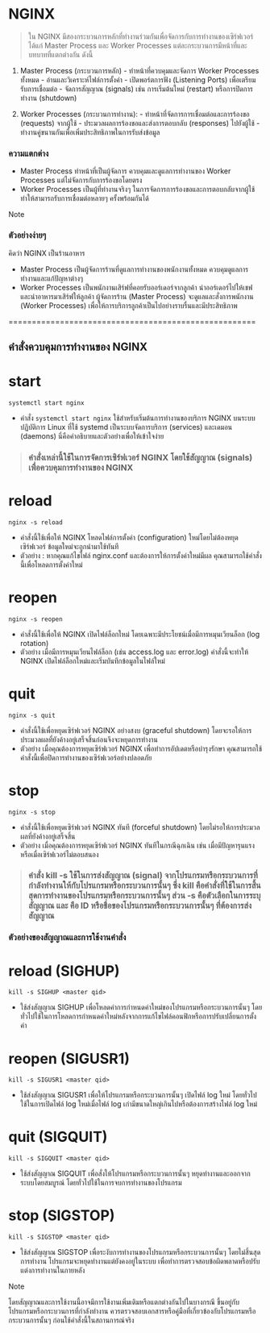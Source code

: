 # NGINX

> ใน NGINX มีสองกระบวนการหลักที่ทำงานร่วมกันเพื่อจัดการกับการทำงานของเซิร์ฟเวอร์ ได้แก่ Master Process และ Worker Processes แต่ละกระบวนการมีหน้าที่และบทบาทที่แตกต่างกัน ดังนี้

  1. Master Process (กระบวนการหลัก)
    - ทำหน้าที่ควบคุมและจัดการ Worker Processes ทั้งหมด
    - อ่านและวิเคราะห์ไฟล์การตั้งค่า
    - เปิดพอร์ตการฟัง (Listening Ports) เพื่อเตรียมรับการเชื่อมต่อ
    - จัดการสัญญาณ (signals) เช่น การเริ่มต้นใหม่ (restart) หรือการปิดการทำงาน (shutdown)

  2. Worker Processes (กระบวนการทำงาน):
    - ทำหน้าที่จัดการการเชื่อมต่อและการร้องขอ (requests) จากผู้ใช้
    - ประมวลผลการร้องขอและส่งการตอบกลับ (responses) ไปยังผู้ใช้
    - ทำงานคู่ขนานกันเพื่อเพิ่มประสิทธิภาพในการรับส่งข้อมูล
     
### ความแตกต่าง

- Master Process ทำหน้าที่เป็นผู้จัดการ ควบคุมและดูแลการทำงานของ Worker Processes แต่ไม่จัดการกับการร้องขอโดยตรง
- Worker Processes เป็นผู้ที่ทำงานจริงๆ ในการจัดการการร้องขอและการตอบกลับจากผู้ใช้ ทำให้สามารถรับการเชื่อมต่อหลายๆ ครั้งพร้อมกันได้

> [!NOTE]
> ### ตัวอย่างง่ายๆ
> คิดว่า NGINX เป็นร้านอาหาร
>   - Master Process เป็นผู้จัดการร้านที่ดูแลการทำงานของพนักงานทั้งหมด ควบคุมดูแลการทำงานและแก้ปัญหาต่างๆ
>   - Worker Processes เป็นพนักงานเสิร์ฟที่คอยรับออร์เดอร์จากลูกค้า นำออร์เดอร์ไปให้เชฟ และนำอาหารมาเสิร์ฟให้ลูกค้า
> ผู้จัดการร้าน (Master Process) จะดูแลและสั่งการพนักงาน (Worker Processes) เพื่อให้การบริการลูกค้าเป็นไปอย่างราบรื่นและมีประสิทธิภาพ

=====================================================

## คำสั่งควบคุมการทำงานของ NGINX

# start

```
systemctl start nginx
```

  - คำสั่ง `systemctl start nginx` ใช้สำหรับเริ่มต้นการทำงานของบริการ NGINX บนระบบปฏิบัติการ Linux ที่ใช้ systemd เป็นระบบจัดการบริการ (services) และเดมอน (daemons) นี่คือคำอธิบายและตัวอย่างเพื่อให้เข้าใจง่าย

> ### คำสั่งเหล่านี้ใช้ในการจัดการเซิร์ฟเวอร์ NGINX โดยใช้สัญญาณ (signals) เพื่อควบคุมการทำงานของ NGINX

# reload

```
nginx -s reload
```

  - คำสั่งนี้ใช้เพื่อให้ NGINX โหลดไฟล์การตั้งค่า (configuration) ใหม่โดยไม่ต้องหยุดเซิร์ฟเวอร์ ข้อมูลใหม่จะถูกนำมาใช้ทันที
  - ตัวอย่าง : หากคุณแก้ไขไฟล์ nginx.conf และต้องการให้การตั้งค่าใหม่มีผล คุณสามารถใช้คำสั่งนี้เพื่อโหลดการตั้งค่าใหม่

# reopen

```
nginx -s reopen
```

  - คำสั่งนี้ใช้เพื่อให้ NGINX เปิดไฟล์ล็อกใหม่ โดยเฉพาะมีประโยชน์เมื่อมีการหมุนเวียนล็อก (log rotation)
  - ตัวอย่าง เมื่อมีการหมุนเวียนไฟล์ล็อก (เช่น access.log และ error.log) คำสั่งนี้จะทำให้ NGINX เปิดไฟล์ล็อกใหม่และเริ่มบันทึกข้อมูลในไฟล์ใหม่

# quit

```
nginx -s quit
```

  - คำสั่งนี้ใช้เพื่อหยุดเซิร์ฟเวอร์ NGINX อย่างสงบ (graceful shutdown) โดยจะรอให้การประมวลผลที่ยังค้างอยู่เสร็จสิ้นก่อนจึงจะหยุดการทำงาน
  - ตัวอย่าง เมื่อคุณต้องการหยุดเซิร์ฟเวอร์ NGINX เพื่อทำการอัปเดตหรือบำรุงรักษา คุณสามารถใช้คำสั่งนี้เพื่อปิดการทำงานของเซิร์ฟเวอร์อย่างปลอดภัย

# stop

```
nginx -s stop
```

  - คำสั่งนี้ใช้เพื่อหยุดเซิร์ฟเวอร์ NGINX ทันที (forceful shutdown) โดยไม่รอให้การประมวลผลที่ยังค้างอยู่เสร็จสิ้น
  - ตัวอย่าง เมื่อคุณต้องการหยุดเซิร์ฟเวอร์ NGINX ทันทีในกรณีฉุกเฉิน เช่น เมื่อมีปัญหารุนแรงหรือเมื่อเซิร์ฟเวอร์ไม่ตอบสนอง

> ### คำสั่ง kill -s <signal> <master qid> ใช้ในการส่งสัญญาณ (signal) จากโปรแกรมหรือกระบวนการที่กำลังทำงานให้กับโปรแกรมหรือกระบวนการนั้นๆ ซึ่ง kill คือคำสั่งที่ใช้ในการสิ้นสุดการทำงานของโปรแกรมหรือกระบวนการนั้นๆ ส่วน -s คือตัวเลือกในการระบุสัญญาณ และ <master qid> คือ ID หรือชื่อของโปรแกรมหรือกระบวนการนั้นๆ ที่ต้องการส่งสัญญาณ

### ตัวอย่างของสัญญาณและการใช้งานคำสั่ง

# reload (SIGHUP)

```
kill -s SIGHUP <master qid>
```

  - ใช้ส่งสัญญาณ SIGHUP เพื่อโหลดค่าการกำหนดค่าใหม่ของโปรแกรมหรือกระบวนการนั้นๆ โดยทั่วไปใช้ในการโหลดการกำหนดค่าใหม่หลังจากการแก้ไขไฟล์คอนฟิกหรือการปรับเปลี่ยนการตั้งค่า

# reopen (SIGUSR1)

```
kill -s SIGUSR1 <master qid>
```

  - ใช้ส่งสัญญาณ SIGUSR1 เพื่อให้โปรแกรมหรือกระบวนการนั้นๆ เปิดไฟล์ log ใหม่ โดยทั่วไปใช้ในการเปิดไฟล์ log ใหม่เมื่อไฟล์ log เก่ามีขนาดใหญ่เกินไปหรือต้องการสร้างไฟล์ log ใหม่

# quit (SIGQUIT)

```
kill -s SIGQUIT <master qid>
```

  - ใช้ส่งสัญญาณ SIGQUIT เพื่อสั่งให้โปรแกรมหรือกระบวนการนั้นๆ หยุดทำงานและออกจากระบบโดยสมบูรณ์ โดยทั่วไปใช้ในการจบการทำงานของโปรแกรม

# stop (SIGSTOP)

```
kill -s SIGSTOP <master qid>
```

  - ใช้ส่งสัญญาณ SIGSTOP เพื่อระงับการทำงานของโปรแกรมหรือกระบวนการนั้นๆ โดยไม่สิ้นสุดการทำงาน โปรแกรมจะหยุดทำงานแต่ยังคงอยู่ในระบบ เพื่อทำการตรวจสอบข้อผิดพลาดหรือปรับแต่งการทำงานในภายหลัง

> [!NOTE]
> โดยสัญญาณและการใช้งานนี้อาจมีการใช้งานเพิ่มเติมหรือแตกต่างกันไปในบางกรณี ขึ้นอยู่กับโปรแกรมหรือกระบวนการที่กำลังทำงาน ควรตรวจสอบเอกสารหรือคู่มือที่เกี่ยวข้องกับโปรแกรมหรือกระบวนการนั้นๆ ก่อนใช้คำสั่งนี้ในสถานการณ์จริง
